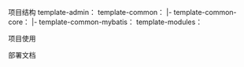 项目结构
template-admin：
template-common：
 |- template-common-core：
 |- template-common-mybatis：
template-modules：

项目使用

部署文档
